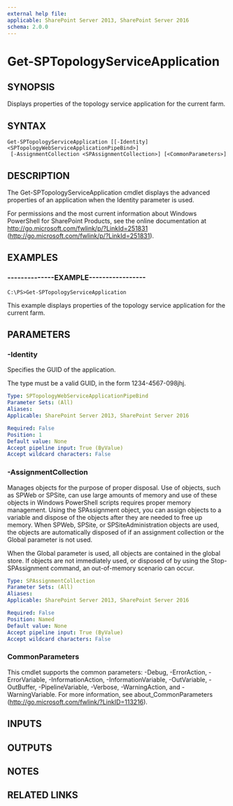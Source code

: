 ```yaml
---
external help file: 
applicable: SharePoint Server 2013, SharePoint Server 2016
schema: 2.0.0
---
```


# Get-SPTopologyServiceApplication

## SYNOPSIS

Displays properties of the topology service application for the current farm.



## SYNTAX

```
Get-SPTopologyServiceApplication [[-Identity] <SPTopologyWebServiceApplicationPipeBind>]
 [-AssignmentCollection <SPAssignmentCollection>] [<CommonParameters>]
```

## DESCRIPTION
The Get-SPTopologyServiceApplication cmdlet displays the advanced properties of an application when the Identity parameter is used.

For permissions and the most current information about Windows PowerShell for SharePoint Products, see the online documentation at http://go.microsoft.com/fwlink/p/?LinkId=251831 (http://go.microsoft.com/fwlink/p/?LinkId=251831).

## EXAMPLES

### --------------EXAMPLE----------------- 
```
C:\PS>Get-SPTopologyServiceApplication
```

This example displays properties of the topology service application for the current farm.

## PARAMETERS

### -Identity
Specifies the GUID of the application.

The type must be a valid GUID, in the form 1234-4567-098jhj.

```yaml
Type: SPTopologyWebServiceApplicationPipeBind
Parameter Sets: (All)
Aliases: 
Applicable: SharePoint Server 2013, SharePoint Server 2016

Required: False
Position: 1
Default value: None
Accept pipeline input: True (ByValue)
Accept wildcard characters: False
```

### -AssignmentCollection
Manages objects for the purpose of proper disposal.
Use of objects, such as SPWeb or SPSite, can use large amounts of memory and use of these objects in Windows PowerShell scripts requires proper memory management.
Using the SPAssignment object, you can assign objects to a variable and dispose of the objects after they are needed to free up memory.
When SPWeb, SPSite, or SPSiteAdministration objects are used, the objects are automatically disposed of if an assignment collection or the Global parameter is not used.

When the Global parameter is used, all objects are contained in the global store.
If objects are not immediately used, or disposed of by using the Stop-SPAssignment command, an out-of-memory scenario can occur.

```yaml
Type: SPAssignmentCollection
Parameter Sets: (All)
Aliases: 
Applicable: SharePoint Server 2013, SharePoint Server 2016

Required: False
Position: Named
Default value: None
Accept pipeline input: True (ByValue)
Accept wildcard characters: False
```

### CommonParameters
This cmdlet supports the common parameters: -Debug, -ErrorAction, -ErrorVariable, -InformationAction, -InformationVariable, -OutVariable, -OutBuffer, -PipelineVariable, -Verbose, -WarningAction, and -WarningVariable. For more information, see about_CommonParameters (http://go.microsoft.com/fwlink/?LinkID=113216).

## INPUTS

## OUTPUTS

## NOTES

## RELATED LINKS

